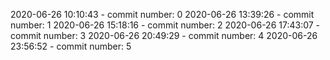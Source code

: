 2020-06-26 10:10:43 - commit number: 0
2020-06-26 13:39:26 - commit number: 1
2020-06-26 15:18:16 - commit number: 2
2020-06-26 17:43:07 - commit number: 3
2020-06-26 20:49:29 - commit number: 4
2020-06-26 23:56:52 - commit number: 5
